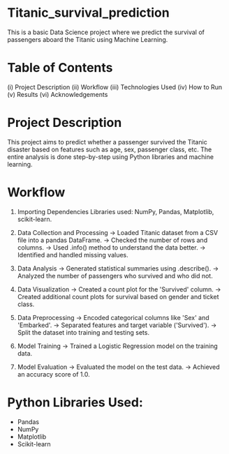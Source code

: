 # Titanic_survival_prediction
This is a basic Data Science project where we predict the survival of passengers aboard the Titanic using Machine Learning.

# Table of Contents
(i) Project Description
(ii) Workflow
(iii) Technologies Used
(iv) How to Run
(v) Results
(vi) Acknowledgements


# Project Description
This project aims to predict whether a passenger survived the Titanic disaster based on features such as age, sex, passenger class, etc. The entire analysis is done step-by-step using Python libraries and machine learning.


# Workflow
1. Importing Dependencies
Libraries used: NumPy, Pandas, Matplotlib, scikit-learn.

2. Data Collection and Processing
-> Loaded Titanic dataset from a CSV file into a pandas DataFrame.
-> Checked the number of rows and columns.
-> Used .info() method to understand the data better.
-> Identified and handled missing values.

3. Data Analysis
-> Generated statistical summaries using .describe().
-> Analyzed the number of passengers who survived and who did not.

4. Data Visualization
-> Created a count plot for the 'Survived' column.
-> Created additional count plots for survival based on gender and ticket class.

5. Data Preprocessing
-> Encoded categorical columns like 'Sex' and 'Embarked'.
-> Separated features and target variable ('Survived').
-> Split the dataset into training and testing sets.

6. Model Training
-> Trained a Logistic Regression model on the training data.

7. Model Evaluation
-> Evaluated the model on the test data.
-> Achieved an accuracy score of 1.0.


# Python Libraries Used:
- Pandas
- NumPy
- Matplotlib
- Scikit-learn


